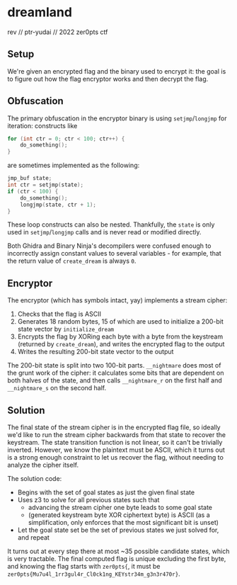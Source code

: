 # dreamland
rev // ptr-yudai // 2022 zer0pts ctf

## Setup
We're given an encrypted flag and the binary used to encrypt it: the goal is to figure out how the flag encryptor works and then decrypt the flag.

## Obfuscation
The primary obfuscation in the encryptor binary is using `setjmp`/`longjmp` for iteration: constructs like
```c
for (int ctr = 0; ctr < 100; ctr++) {
    do_something();
}
```

are sometimes implemented as the following:
```c
jmp_buf state;
int ctr = setjmp(state);
if (ctr < 100) {
    do_something();
    longjmp(state, ctr + 1);
}
```

These loop constructs can also be nested. Thankfully, the `state` is only used in `setjmp`/`longjmp` calls and is never read or modified directly.

Both Ghidra and Binary Ninja's decompilers were confused enough to incorrectly assign constant values to several variables - for example, that the return value of `create_dream` is always `0`.

## Encryptor
The encryptor (which has symbols intact, yay) implements a stream cipher:

1. Checks that the flag is ASCII
2. Generates 18 random bytes, 15 of which are used to initialize a 200-bit state vector by `initialize_dream`
3. Encrypts the flag by XORing each byte with a byte from the keystream (returned by `create_dream`), and writes the encrypted flag to the output
4. Writes the resulting 200-bit state vector to the output

The 200-bit state is split into two 100-bit parts. `__nightmare` does most of the grunt work of the cipher: it calculates some bits that are dependent on both halves of the state, and then calls `__nightmare_r` on the first half and `__nightmare_s` on the second half.

## Solution
The final state of the stream cipher is in the encrypted flag file, so ideally we'd like to run the stream cipher backwards from that state to recover the keystream. The state transition function is not linear, so it can't be trivially inverted. However, we know the plaintext must be ASCII, which it turns out is a strong enough constraint to let us recover the flag, without needing to analyze the cipher itself.

The solution code:
* Begins with the set of goal states as just the given final state
* Uses z3 to solve for all previous states such that
    - advancing the stream cipher one byte leads to some goal state
    - (generated keystream byte XOR ciphertext byte) is ASCII (as a simplification, only enforces that the most significant bit is unset)
* Let the goal state set be the set of previous states we just solved for, and repeat

It turns out at every step there at most ~35 possible candidate states, which is very tractable. The final computed flag is unique excluding the first byte, and knowing the flag starts with `zer0pts{`, it must be `zer0pts{Mu7u4l_1rr3gul4r_Cl0ck1ng_KEYstr34m_g3n3r470r}`.
